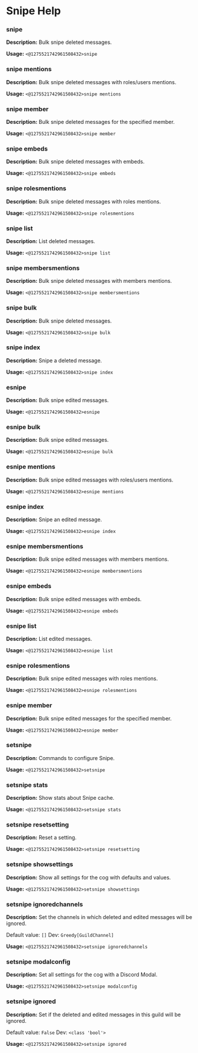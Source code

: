 # Snipe Help

### snipe

**Description:** Bulk snipe deleted messages.

**Usage:** `<@1275521742961508432>snipe`

### snipe mentions

**Description:** Bulk snipe deleted messages with roles/users mentions.

**Usage:** `<@1275521742961508432>snipe mentions`

### snipe member

**Description:** Bulk snipe deleted messages for the specified member.

**Usage:** `<@1275521742961508432>snipe member`

### snipe embeds

**Description:** Bulk snipe deleted messages with embeds.

**Usage:** `<@1275521742961508432>snipe embeds`

### snipe rolesmentions

**Description:** Bulk snipe deleted messages with roles mentions.

**Usage:** `<@1275521742961508432>snipe rolesmentions`

### snipe list

**Description:** List deleted messages.

**Usage:** `<@1275521742961508432>snipe list`

### snipe membersmentions

**Description:** Bulk snipe deleted messages with members mentions.

**Usage:** `<@1275521742961508432>snipe membersmentions`

### snipe bulk

**Description:** Bulk snipe deleted messages.

**Usage:** `<@1275521742961508432>snipe bulk`

### snipe index

**Description:** Snipe a deleted message.

**Usage:** `<@1275521742961508432>snipe index`

### esnipe

**Description:** Bulk snipe edited messages.

**Usage:** `<@1275521742961508432>esnipe`

### esnipe bulk

**Description:** Bulk snipe edited messages.

**Usage:** `<@1275521742961508432>esnipe bulk`

### esnipe mentions

**Description:** Bulk snipe edited messages with roles/users mentions.

**Usage:** `<@1275521742961508432>esnipe mentions`

### esnipe index

**Description:** Snipe an edited message.

**Usage:** `<@1275521742961508432>esnipe index`

### esnipe membersmentions

**Description:** Bulk snipe edited messages with members mentions.

**Usage:** `<@1275521742961508432>esnipe membersmentions`

### esnipe embeds

**Description:** Bulk snipe edited messages with embeds.

**Usage:** `<@1275521742961508432>esnipe embeds`

### esnipe list

**Description:** List edited messages.

**Usage:** `<@1275521742961508432>esnipe list`

### esnipe rolesmentions

**Description:** Bulk snipe edited messages with roles mentions.

**Usage:** `<@1275521742961508432>esnipe rolesmentions`

### esnipe member

**Description:** Bulk snipe edited messages for the specified member.

**Usage:** `<@1275521742961508432>esnipe member`

### setsnipe

**Description:** Commands to configure Snipe.

**Usage:** `<@1275521742961508432>setsnipe`

### setsnipe stats

**Description:** Show stats about Snipe cache.

**Usage:** `<@1275521742961508432>setsnipe stats`

### setsnipe resetsetting

**Description:** Reset a setting.

**Usage:** `<@1275521742961508432>setsnipe resetsetting`

### setsnipe showsettings

**Description:** Show all settings for the cog with defaults and values.

**Usage:** `<@1275521742961508432>setsnipe showsettings`

### setsnipe ignoredchannels

**Description:** Set the channels in which deleted and edited messages will be ignored.

Default value: `[]`
Dev: `Greedy[GuildChannel]`

**Usage:** `<@1275521742961508432>setsnipe ignoredchannels`

### setsnipe modalconfig

**Description:** Set all settings for the cog with a Discord Modal.

**Usage:** `<@1275521742961508432>setsnipe modalconfig`

### setsnipe ignored

**Description:** Set if the deleted and edited messages in this guild will be ignored.

Default value: `False`
Dev: `<class 'bool'>`

**Usage:** `<@1275521742961508432>setsnipe ignored`

